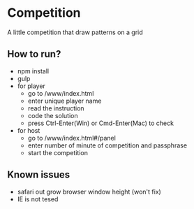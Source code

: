 # Competition
A little competition that draw patterns on a grid

## How to run?
  - npm install
  - gulp
  - for player 
    + go to /www/index.html
    + enter unique player name
    + read the instruction
    + code the solution
    + press Ctrl-Enter(Win) or Cmd-Enter(Mac) to check
  - for host 
    + go to /www/index.html#/panel
    + enter number of minute of competition and passphrase
    + start the competition
    
## Known issues
  - safari out grow browser window height (won't fix)
  - IE is not tesed